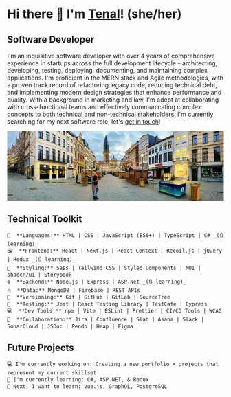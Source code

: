 # Hi there 👋 I'm [Tenal](https://tenalbourchier.com/)! (she/her)


## Software Developer 

I'm an inquisitive software developer with over 4 years of comprehensive experience in startups across the full development lifecycle - architecting, developing, testing, deploying, documenting, and maintaining complex applications. I'm proficient in the MERN stack and Agile methodologies, with a proven track record of refactoring legacy code, reducing technical debt, and implementing modern design strategies that enhance performance and quality. With a background in marketing and law, I'm adept at collaborating with cross-functional teams and effectively communicating complex concepts to both technical and non-technical stakeholders. I'm currently searching for my next software role, let's [get in touch](https://calendly.com/tenalbourchier)! 

<p align="center">   
   <img align="center" src="./tenal-in-antwerp.jpg" alt="Tenal standing in an empty street in Antwerp, Belgium">
</p>

## Technical Toolkit

    🔨  **Languages:** HTML | CSS | JavaScript (ES6+) | TypeScript | C# _(🔃 learning)_   
    🖼️  **Frontend:** React | Next.js | React Context | Recoil.js | jQuery | Redux _(🔃 learning)_   
    🎨  **Styling:** Sass | Tailwind CSS | Styled Components | MUI | shadcn/ui | Storybook
    ⚙️  **Backend:** Node.js | Express | ASP.Net _(🔃 learning)_   
    🔥  **Data:** MongoDB | Firebase | REST APIs
    🔀  **Versioning:** Git | GitHub | GitLab | SourceTree
    🧪  **Testing:** Jest | React Testing Library | TestCafe | Cypress   
    💻  **Dev Tools:** npm | Vite | ESLint | Prettier | CI/CD Tools | WCAG
    📑  **Collaboration:** Jira | Confluence | Slab | Asana | Slack | SonarCloud | JSDoc | Pendo | Heap | Figma

    
## Future Projects

    💻 I'm currently working on: Creating a new portfolio + projects that represent my current skillset      
    📖 I'm currently learning: C#, ASP.NET, & Redux
    🌟 Next, I want to learn: Vue.js, GraphQL, PostgreSQL
